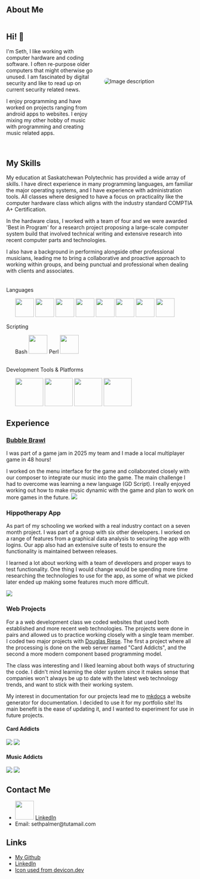 
 




## About Me
<div style="display: flex; align-items: center;">
    <div style="flex: 1; padding-right: 20px;">
        <h2>Hi! 👋</h2>
        <p>
        I'm Seth, I like working with computer hardware and coding software. I often re-purpose older computers that might otherwise go unused. I am fascinated by digital security and like to read up on current security related news.
        </p>
        <p>
        I enjoy programming and have worked on projects ranging from android apps to websites. I enjoy mixing my other hobby of music with programming and creating music related apps.
        </p>
    </div>
    <div style="flex: 1;">
        <img src="assets/profile.jpg" alt="Image description" style="max-width: 100%; border-radius: 10px;">
    </div>
</div>

<br>

## My Skills

My education at Saskatchewan Polytechnic has provided a wide array of skills. I have direct experience in many programming languages, am familiar the major  operating systems, and I have experience with administration tools. All classes where designed to have a focus on practicality like the computer hardware class which aligns with the industry standard COMPTIA A+ Certification.

In the hardware class, I worked with a team of four and we were awarded 'Best in Program' for a research project proposing a large-scale computer system build that involved technical writing and extensive research into recent computer parts and technologies.

I also have a background in performing alongside other professional musicians, leading me to bring a collaborative and proactive approach to working within groups, and being punctual and professional when dealing with clients and associates.
<br/><br/><br/>
Languages
<ul>

<img src="assets/icons/java-plain-wordmark.svg" width=50 height=50>
<img src="assets/icons/c-original.svg" width=50 height=50>
<img src="assets/icons/csharp-original.svg" width=50 height=50>
<img src="assets/icons/dart-original-wordmark.svg" width=50 height=50>
<img src="assets/icons/swift-original-wordmark.svg" width=50 height=50>

<img src="https://cdn.jsdelivr.net/gh/devicons/devicon@latest/icons/python/python-original-wordmark.svg" width=50 height=50/>
          
<img src="assets/icons/xamarin-original.svg" width=50 height=50>
<img src="assets/icons/godot-original-wordmark.svg" width=50 height=50>

</ul>
Scripting
<ul>
Bash <img src="assets/icons/bash-original.svg" width=50 height=50>
Perl <img src="assets/icons/perl-original.svg" width=50 height=50>
</ul>
<br>
Development Tools & Platforms
<ul>
<img src="https://cdn.jsdelivr.net/gh/devicons/devicon@latest/icons/firebase/firebase-original-wordmark.svg" width=75 height=75/>
<img src="https://cdn.jsdelivr.net/gh/devicons/devicon@latest/icons/dot-net/dot-net-plain-wordmark.svg" width=75 height=75/> 

<img src="https://cdn.jsdelivr.net/gh/devicons/devicon@latest/icons/azure/azure-original-wordmark.svg" width=75 height=75/>

<img src="https://cdn.jsdelivr.net/gh/devicons/devicon@latest/icons/git/git-original-wordmark.svg" width=75 height=75/>
          
</ul>


## Experience

### [Bubble Brawl](https://ltngkarbn.itch.io/bubble-brawl)
I was part of a game jam in 2025 my team and I made a local multiplayer game in 48 hours! 

I worked on the menu interface for the game and collaborated closely with our composer to integrate our music into the game.  The main challenge I had to overcome was learning a new language (GD Script). I really enjoyed working out how to make music dynamic with the game and plan to work on more games in the future.
<img src="assets/bubble-brawl.png">

### Hippotherapy App
As part of my schooling we worked with a real industry contact on a seven month project. I was part of a group with six other developers. I worked on a range of features from a graphical data analysis to securing the app with logins. Our app also had an extensive suite of tests to ensure the functionality is maintained between releases.

I learned a lot about working with a team of developers and proper ways to test functionality. One thing I would change would be spending more time researching the technologies to use for the app, as some of what we picked later ended up making some features much more difficult.


![](assets/hippotherapy-app.png)

### Web Projects 

For a a web development class we coded websites that used both established and more recent web technologies. The projects were done in pairs and allowed us to practice working closely with a single team member. I coded two major  projects with [Douglas Riese](https://ca.linkedin.com/in/douglas-riese-51959413b). The first a project where all the processing is done on the web server named "Card Addicts", and the second a more modern component based programming model.

The class was interesting and I liked learning about both ways of structuring the code. I didn't mind learning the older system since it makes sense that companies won't always be up to date with the latest web technology trends, and want to stick with their working system. 

My interest in documentation for our projects lead me to [mkdocs](https://www.mkdocs.org/) a website generator for documentation. I decided to use it for my portfolio site! Its main benefit is the ease of updating it, and I wanted to experiment for use in future projects.

#### Card Addicts

<img src="assets/card-addicts-war.png">

<img src="assets/card-addicts-recent-activity.png">

#### Music Addicts

<img src="assets/music-addicts-home.png">

<img src="assets/music-addicts-list.png">







## Contact Me
<ul>
<li>
  <img src="assets/icons/linkedin.svg" width="50">  <a href="https://www.linkedin.com/in/seth-palmer-6916b929a/" target="_blank">LinkedIn</a>
  </li>
  <li>
  Email: sethpalmer@tutamail.com
  </li>
  </ul>

## Links
- [My Github](https://github.com/seth-palmer)
- <a href="https://www.linkedin.com/in/seth-palmer-6916b929a/" target="_blank">LinkedIn</a>
- [Icon used from devicon.dev](https://devicon.dev/)
